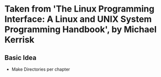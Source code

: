 # Taken from 'The Linux Programming Interface: A Linux and UNIX System Programming Handbook', by Michael Kerrisk

## Basic Idea
* Make Directories per chapter
